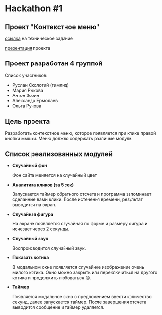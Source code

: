 # Hackathon #1
## Проект "Контекстное меню"

[ссылка](https://vladilen.notion.site/Hackathon-1-cbe7bda36d4a4150ab2d80281737fdbd) на техническое задание

[презентация](https://ruslanskolotiy.github.io/hackathon/dist/) проекта

## Проект разработан 4 группой
Список участников: 

- Руслан Сколотий (тимлид)
- Мария Рыкова
- Антон Зорин
- Александр Ермолаев
- Ольга Рунова

## Цель проекта
 Разработать контекстное меню, которое появляется при клике правой кнопки мышки. Меню должно содержать различые модули.

## Список реализованных модулей

- __Случайный фон__
  
  Фон сайта меняется на случайный цвет.

- __Аналитика кликов (за 5 сек)__

  Запускается таймер обратного отсчета и программа запоминает сделанные вами клики. После истечения времени, результат выводится на экран.
 
- __Случайная фигура__

  На экране появляется случайная по форме и размеру фигура и исчезает через 2 секунды.

- __Случайный звук__

  Воспроизводится случайный звук.

- __Показать котика__

  В модальном окне появляется случайное изображение очень милого котика.
  Окно можно закрыть или переключиться на другого котика и продолжить любоваться 😊.

- __Таймер__

  Появляется модальное окно с предложением ввести количество секунд, далее запускается таймер. После завершения отсчета выводится сообщение и таймер удаляется.

